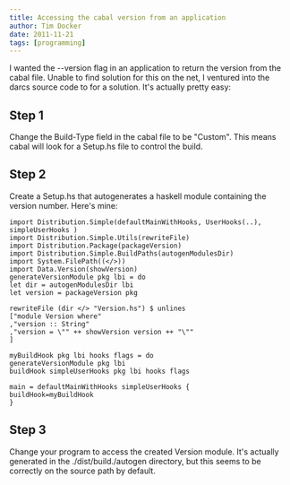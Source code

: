 ```yaml
---
title: Accessing the cabal version from an application
author: Tim Docker
date: 2011-11-21
tags: [programming]
---
```

I wanted the --version flag in an application to return the version from
the cabal file. Unable to find solution for this on the net, I ventured
into the darcs source code to for a solution. It's actually pretty easy:

Step 1
------

Change the Build-Type field in the cabal file to be "Custom". This means
cabal will look for a Setup.hs file to control the build.

Step 2
------

Create a Setup.hs that autogenerates a haskell module containing the
version number. Here's mine:

    import Distribution.Simple(defaultMainWithHooks, UserHooks(..), simpleUserHooks )
    import Distribution.Simple.Utils(rewriteFile)
    import Distribution.Package(packageVersion)
    import Distribution.Simple.BuildPaths(autogenModulesDir)
    import System.FilePath((</>))
    import Data.Version(showVersion)
    generateVersionModule pkg lbi = do
    let dir = autogenModulesDir lbi
    let version = packageVersion pkg

    rewriteFile (dir </> "Version.hs") $ unlines
    ["module Version where"
    ,"version :: String"
    ,"version = \"" ++ showVersion version ++ "\""
    ]

    myBuildHook pkg lbi hooks flags = do
    generateVersionModule pkg lbi
    buildHook simpleUserHooks pkg lbi hooks flags

    main = defaultMainWithHooks simpleUserHooks {
    buildHook=myBuildHook
    }

Step 3
------

Change your program to access the created Version module. It's actually
generated in the ./dist/build./autogen directory, but this seems to be
correctly on the source path by default.
